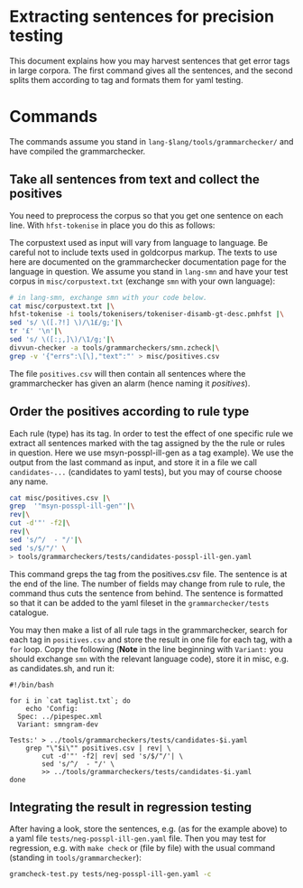 Extracting sentences for precision testing
============================


This document explains how you may harvest sentences  that get error tags in large corpora. The first command gives all the sentences, and the second splits them according to tag and formats them for yaml testing.

# Commands

The commands assume you stand in `lang-$lang/tools/grammarchecker/` and have compiled the grammarchecker.

## Take all sentences from text and collect the positives

You need to preprocess the corpus so that you get one sentence on each line. With `hfst-tokenise` in place you do this as follows:

The corpustext used as input will vary from language to language. Be careful not to include texts used in goldcorpus markup. The texts to use here are documented on the grammarchecker documentation page for the language in question. We assume you stand in `lang-smn` and have your test corpus in `misc/corpustext.txt` (exchange `smn` with your own language):


```sh
# in lang-smn, exchange smn with your code below.
cat misc/corpustext.txt |\
hfst-tokenise -i tools/tokenisers/tokeniser-disamb-gt-desc.pmhfst |\
sed 's/ \([.?!] \)/\1£/g;'|\
tr '£' '\n'|\
sed 's/ \([:;,]\)/\1/g;'|\
divvun-checker -a tools/grammarcheckers/smn.zcheck|\
grep -v '{"errs":\[\],"text":"' > misc/positives.csv
```


The file `positives.csv` will then contain all sentences where the grammarchecker has given an alarm (hence naming it *positives*).



## Order the positives according to rule type 


Each rule (type) has its tag. In order to test the effect of one specific rule we extract all sentences marked with the tag assigned by the the rule or rules in question. Here we use msyn-posspl-ill-gen as a tag example). We use the output from the last command as input, and store it in a file we call `candidates-...` (candidates to yaml tests),  but you may of course choose any name.

```sh
cat misc/positives.csv |\
grep  '"msyn-posspl-ill-gen"'|\
rev|\
cut -d'"' -f2|\
rev|\
sed 's/^/  - "/'|\
sed 's/$/"/' \
> tools/grammarcheckers/tests/candidates-posspl-ill-gen.yaml
```

This command greps the tag from the positives.csv file. The sentence is at the end of the line. The number of fields may change from rule to rule, the command thus cuts the sentence from behind. The sentence is formatted so that it can be added to the yaml fileset in the `grammarchecker/tests` catalogue.

You may then make a list of all rule tags in the grammarchecker, search for each tag in `positives.csv` and store the result in one file for each tag, with a `for` loop. Copy the following (**Note** in the line beginning with `Variant:` you should exchange `smn` with the relevant language code), store it in misc, e.g. as candidates.sh, and run it:


```
#!/bin/bash

for i in `cat taglist.txt`; do
	echo 'Config:
  Spec: ../pipespec.xml
  Variant: smngram-dev

Tests:' > ../tools/grammarcheckers/tests/candidates-$i.yaml
	grep "\"$i\"" positives.csv | rev| \
	    cut -d'"' -f2| rev| sed 's/$/"/'| \
	    sed 's/^/  - "/' \
	    >> ../tools/grammarcheckers/tests/candidates-$i.yaml
done
```



## Integrating the result in regression testing

After having a look, store the sentences, e.g. (as for the example above) to a yaml file `tests/neg-posspl-ill-gen.yaml` file. Then you may test for regression, e.g. with `make check` or (file by file) with the usual command (standing in `tools/grammarchecker`): 

```sh
gramcheck-test.py tests/neg-posspl-ill-gen.yaml -c
```


